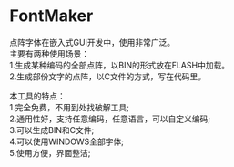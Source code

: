 # FontMaker
点阵字体在嵌入式GUI开发中，使用非常广泛。  
主要有两种使用场景：  
1.生成某种编码的全部点阵，以BIN的形式放在FLASH中加载。  
2.生成部份文字的点阵，以C文件的方式，写在代码里。  

本工具的特点：  
1.完全免费，不用到处找破解工具;  
2.通用性好，支持任意编码，任意语言，可以自定义编码;  
3.可以生成BIN和C文件;  
4.可以使用WINDOWS全部字体;  
5.使用方便，界面整洁;  
